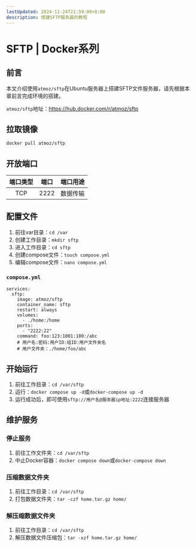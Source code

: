 ```yaml
---
lastUpdated: 2024-11-24T21:59:00+8:00
description: 搭建SFTP服务器的教程
---
```


# SFTP | Docker系列

## 前言

本文介绍使用`atmoz/sftp`在Ubuntu服务器上搭建SFTP文件服务器，请先根据本章前言完成环境的搭建。

`atmoz/sftp`地址：<https://hub.docker.com/r/atmoz/sftp>

## 拉取镜像

```bash
docker pull atmoz/sftp
```

## 开放端口

| 端口类型 | 端口  | 端口用途 |
| :------: | :---: | :------: |
|   TCP    | 2222  | 数据传输 |

## 配置文件

1. 前往var目录：`cd /var`
2. 创建工作目录：`mkdir sftp`
3. 进入工作目录：`cd sftp`
4. 创建compose文件：`touch compose.yml`
5. 编辑compose文件：`nano compose.yml`

### `compose.yml`

```yml{10}
services:
  sftp:
    image: atmoz/sftp
    container_name: sftp
    restart: always
    volumes:
      - ./home:/home
    ports:
      - "2222:22"
    command: foo:123:1001:100:/abc
    # 用户名:密码:用户ID:组ID:用户文件夹名
    # 用户文件夹：./home/foo/abc
```

## 开始运行

1. 前往工作目录：`cd /var/sftp`
2. 运行：`docker compose up -d`或`docker-compose up -d`
3. 运行成功后，即可使用`sftp://用户名@服务器ip地址:2222`连接服务器

## 维护服务

### 停止服务

1. 前往工作文件夹：`cd /var/sftp`
2. 中止Docker容器：`docker compose down`或`docker-compose down`

### 压缩数据文件夹

1. 前往工作目录：`cd /var/sftp`
2. 打包数据文件夹：`tar -czf home.tar.gz home/`

### 解压缩数据文件夹

1. 前往工作目录：`cd /var/sftp`
2. 解压数据文件压缩包：`tar -xzf home.tar.gz home/`
